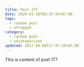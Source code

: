 ```yaml
---
title: Post 177
date: 2020-03-18T09:19:50+07:00
tags:
  - random post
  - untagged
category:
  - random post
  - uncategorized
updated: 2017-08-08T17:47:39+07:00
---
```

This is content of post 177
